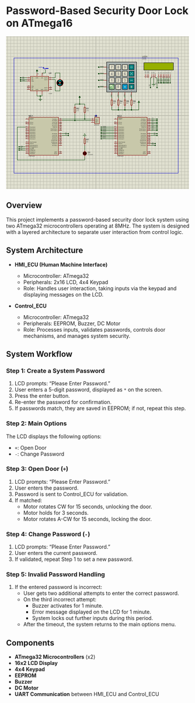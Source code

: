 # Password-Based Security Door Lock on ATmega16
![Circuit Simulation](images/Screenshot1.png)

## Overview
This project implements a password-based security door lock system using two ATmega32 microcontrollers operating at 8MHz. The system is designed with a layered architecture to separate user interaction from control logic.

## System Architecture
- **HMI_ECU (Human Machine Interface)**
  - Microcontroller: ATmega32
  - Peripherals: 2x16 LCD, 4x4 Keypad
  - Role: Handles user interaction, taking inputs via the keypad and displaying messages on the LCD.
  
- **Control_ECU**
  - Microcontroller: ATmega32
  - Peripherals: EEPROM, Buzzer, DC Motor
  - Role: Processes inputs, validates passwords, controls door mechanisms, and manages system security.

## System Workflow

### Step 1: Create a System Password
1. LCD prompts: “Please Enter Password.”
2. User enters a 5-digit password, displayed as `*` on the screen.
3. Press the enter button.
4. Re-enter the password for confirmation.
5. If passwords match, they are saved in EEPROM; if not, repeat this step.

### Step 2: Main Options
The LCD displays the following options:
- `+`: Open Door
- `-`: Change Password

### Step 3: Open Door (`+`)
1. LCD prompts: “Please Enter Password.”
2. User enters the password.
3. Password is sent to Control_ECU for validation.
4. If matched:
   - Motor rotates CW for 15 seconds, unlocking the door.
   - Motor holds for 3 seconds.
   - Motor rotates A-CW for 15 seconds, locking the door.

### Step 4: Change Password (`-`)
1. LCD prompts: “Please Enter Password.”
2. User enters the current password.
3. If validated, repeat Step 1 to set a new password.

### Step 5: Invalid Password Handling
1. If the entered password is incorrect:
   - User gets two additional attempts to enter the correct password.
   - On the third incorrect attempt:
     - Buzzer activates for 1 minute.
     - Error message displayed on the LCD for 1 minute.
     - System locks out further inputs during this period.
   - After the timeout, the system returns to the main options menu.

## Components
- **ATmega32 Microcontrollers** (x2)
- **16x2 LCD Display**
- **4x4 Keypad**
- **EEPROM**
- **Buzzer**
- **DC Motor**
- **UART Communication** between HMI_ECU and Control_ECU

